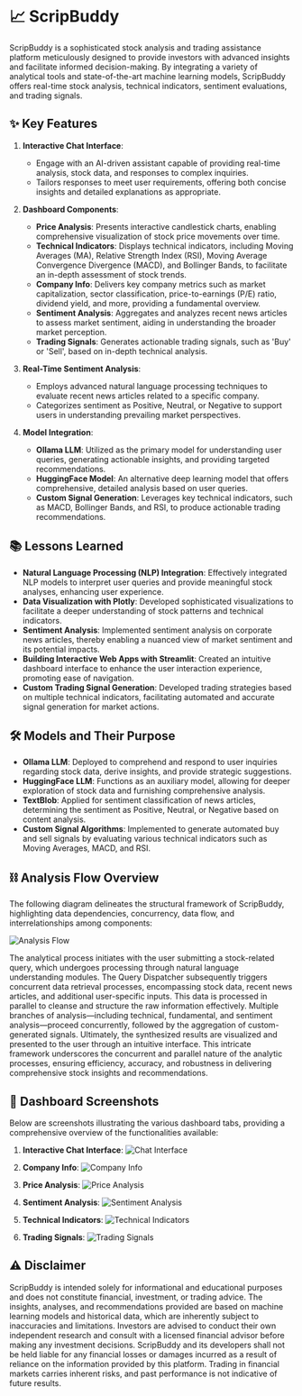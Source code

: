 # 📈 ScripBuddy

ScripBuddy is a sophisticated stock analysis and trading assistance platform meticulously designed to provide investors with advanced insights and facilitate informed decision-making. By integrating a variety of analytical tools and state-of-the-art machine learning models, ScripBuddy offers real-time stock analysis, technical indicators, sentiment evaluations, and trading signals.

## ✨ Key Features
1. **Interactive Chat Interface**:
   - Engage with an AI-driven assistant capable of providing real-time analysis, stock data, and responses to complex inquiries.
   - Tailors responses to meet user requirements, offering both concise insights and detailed explanations as appropriate.

2. **Dashboard Components**:
   - **Price Analysis**: Presents interactive candlestick charts, enabling comprehensive visualization of stock price movements over time.
   - **Technical Indicators**: Displays technical indicators, including Moving Averages (MA), Relative Strength Index (RSI), Moving Average Convergence Divergence (MACD), and Bollinger Bands, to facilitate an in-depth assessment of stock trends.
   - **Company Info**: Delivers key company metrics such as market capitalization, sector classification, price-to-earnings (P/E) ratio, dividend yield, and more, providing a fundamental overview.
   - **Sentiment Analysis**: Aggregates and analyzes recent news articles to assess market sentiment, aiding in understanding the broader market perception.
   - **Trading Signals**: Generates actionable trading signals, such as 'Buy' or 'Sell', based on in-depth technical analysis.

3. **Real-Time Sentiment Analysis**:
   - Employs advanced natural language processing techniques to evaluate recent news articles related to a specific company.
   - Categorizes sentiment as Positive, Neutral, or Negative to support users in understanding prevailing market perspectives.

4. **Model Integration**:
   - **Ollama LLM**: Utilized as the primary model for understanding user queries, generating actionable insights, and providing targeted recommendations.
   - **HuggingFace Model**: An alternative deep learning model that offers comprehensive, detailed analysis based on user queries.
   - **Custom Signal Generation**: Leverages key technical indicators, such as MACD, Bollinger Bands, and RSI, to produce actionable trading recommendations.

## 📚 Lessons Learned
- **Natural Language Processing (NLP) Integration**: Effectively integrated NLP models to interpret user queries and provide meaningful stock analyses, enhancing user experience.
- **Data Visualization with Plotly**: Developed sophisticated visualizations to facilitate a deeper understanding of stock patterns and technical indicators.
- **Sentiment Analysis**: Implemented sentiment analysis on corporate news articles, thereby enabling a nuanced view of market sentiment and its potential impacts.
- **Building Interactive Web Apps with Streamlit**: Created an intuitive dashboard interface to enhance the user interaction experience, promoting ease of navigation.
- **Custom Trading Signal Generation**: Developed trading strategies based on multiple technical indicators, facilitating automated and accurate signal generation for market actions.

## 🛠️ Models and Their Purpose
- **Ollama LLM**: Deployed to comprehend and respond to user inquiries regarding stock data, derive insights, and provide strategic suggestions.
- **HuggingFace LLM**: Functions as an auxiliary model, allowing for deeper exploration of stock data and furnishing comprehensive analysis.
- **TextBlob**: Applied for sentiment classification of news articles, determining the sentiment as Positive, Neutral, or Negative based on content analysis.
- **Custom Signal Algorithms**: Implemented to generate automated buy and sell signals by evaluating various technical indicators such as Moving Averages, MACD, and RSI.

## ⛓️ Analysis Flow Overview
The following diagram delineates the structural framework of ScripBuddy, highlighting data dependencies, concurrency, data flow, and interrelationships among components:

![Analysis Flow](./data/programflow.png)

The analytical process initiates with the user submitting a stock-related query, which undergoes processing through natural language understanding modules. The Query Dispatcher subsequently triggers concurrent data retrieval processes, encompassing stock data, recent news articles, and additional user-specific inputs. This data is processed in parallel to cleanse and structure the raw information effectively. Multiple branches of analysis—including technical, fundamental, and sentiment analysis—proceed concurrently, followed by the aggregation of custom-generated signals. Ultimately, the synthesized results are visualized and presented to the user through an intuitive interface. This intricate framework underscores the concurrent and parallel nature of the analytic processes, ensuring efficiency, accuracy, and robustness in delivering comprehensive stock insights and recommendations.

## 📸 Dashboard Screenshots
Below are screenshots illustrating the various dashboard tabs, providing a comprehensive overview of the functionalities available:

1. **Interactive Chat Interface**:
   ![Chat Interface](./data/Chat.png)

2. **Company Info**:
   ![Company Info](./data/CI.png)

3. **Price Analysis**:
   ![Price Analysis](./data/PA.png)

4. **Sentiment Analysis**:
   ![Sentiment Analysis](./data/SA.png)

5. **Technical Indicators**:
   ![Technical Indicators](./data/TI.png)

6. **Trading Signals**:
   ![Trading Signals](./data/TS.png)

## ⚠️ Disclaimer
ScripBuddy is intended solely for informational and educational purposes and does not constitute financial, investment, or trading advice. The insights, analyses, and recommendations provided are based on machine learning models and historical data, which are inherently subject to inaccuracies and limitations. Investors are advised to conduct their own independent research and consult with a licensed financial advisor before making any investment decisions. ScripBuddy and its developers shall not be held liable for any financial losses or damages incurred as a result of reliance on the information provided by this platform. Trading in financial markets carries inherent risks, and past performance is not indicative of future results.
